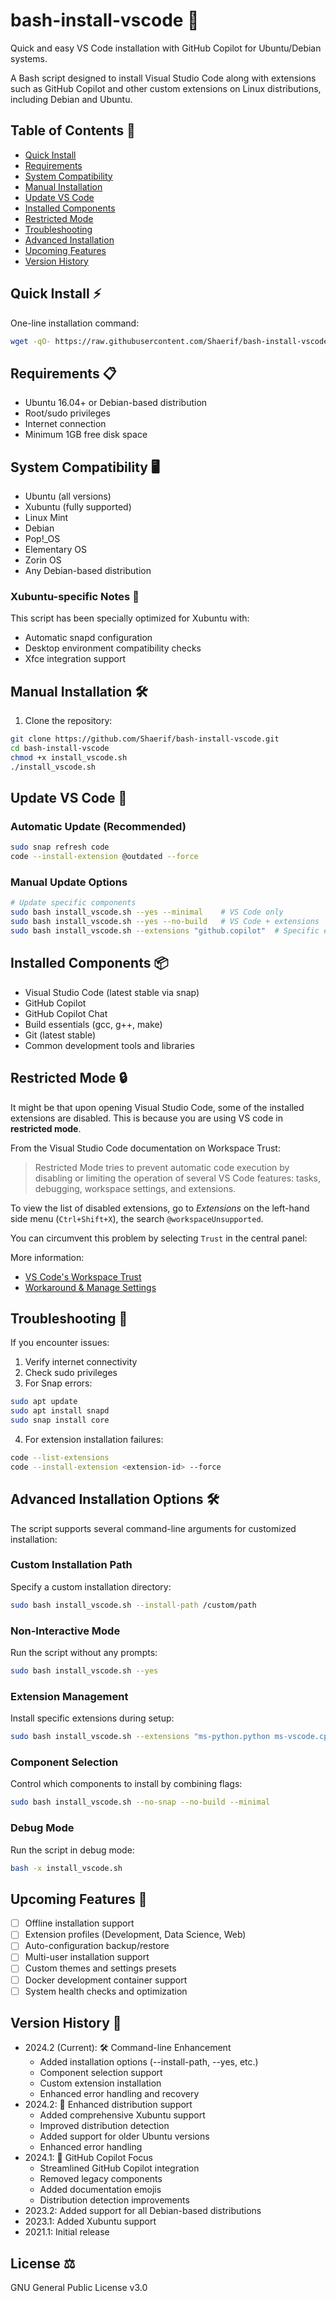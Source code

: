 # bash-install-vscode 🚀

Quick and easy VS Code installation with GitHub Copilot for Ubuntu/Debian systems.

A Bash script designed to install Visual Studio Code along with extensions such as GitHub Copilot and other custom extensions on Linux distributions, including Debian and Ubuntu.

## Table of Contents 📑
- [Quick Install](#quick-install-)
- [Requirements](#requirements-)
- [System Compatibility](#system-compatibility-%EF%B8%8F)
- [Manual Installation](#manual-installation-%EF%B8%8F)
- [Update VS Code](#update-vs-code-)
- [Installed Components](#installed-components-)
- [Restricted Mode](#restricted-mode-)
- [Troubleshooting](#troubleshooting-)
- [Advanced Installation](#advanced-installation-options-%EF%B8%8F)
- [Upcoming Features](#upcoming-features-)
- [Version History](#version-history-)

## Quick Install ⚡
One-line installation command:
```bash
wget -qO- https://raw.githubusercontent.com/Shaerif/bash-install-vscode/refs/heads/main/install_vscode.sh | sudo bash
```

## Requirements 📋
- Ubuntu 16.04+ or Debian-based distribution 
- Root/sudo privileges
- Internet connection
- Minimum 1GB free disk space

## System Compatibility 🖥️
- Ubuntu (all versions)
- Xubuntu (fully supported) 
- Linux Mint
- Debian
- Pop!_OS
- Elementary OS
- Zorin OS
- Any Debian-based distribution

### Xubuntu-specific Notes 🎯
This script has been specially optimized for Xubuntu with:
- Automatic snapd configuration
- Desktop environment compatibility checks
- Xfce integration support

## Manual Installation 🛠️
1. Clone the repository:
```bash
git clone https://github.com/Shaerif/bash-install-vscode.git
cd bash-install-vscode
chmod +x install_vscode.sh
./install_vscode.sh
```

## Update VS Code 🔄

### Automatic Update (Recommended)
```bash
sudo snap refresh code
code --install-extension @outdated --force
```

### Manual Update Options
```bash
# Update specific components
sudo bash install_vscode.sh --yes --minimal    # VS Code only
sudo bash install_vscode.sh --yes --no-build   # VS Code + extensions
sudo bash install_vscode.sh --extensions "github.copilot"  # Specific extension
```

## Installed Components 📦
- Visual Studio Code (latest stable via snap)
- GitHub Copilot
- GitHub Copilot Chat
- Build essentials (gcc, g++, make)
- Git (latest stable)
- Common development tools and libraries

## Restricted Mode 🔒

It might be that upon opening Visual Studio Code, some of the installed extensions are disabled. This is because you are using VS code in **restricted mode**. 

From the Visual Studio Code documentation on Workspace Trust:

> Restricted Mode tries to prevent automatic code execution by disabling or limiting the operation of several VS Code features: tasks, debugging, workspace settings, and extensions.

To view the list of disabled extensions, go to *Extensions* on the left-hand side menu (`Ctrl+Shift+X`), the search `@workspaceUnsupported`. 

You can circumvent this problem by selecting `Trust` in the central panel:

More information:

- [VS Code's Workspace Trust](https://code.visualstudio.com/docs/editor/workspace-trust)
- [Workaround & Manage Settings](https://stackoverflow.com/a/67940194)

## Troubleshooting 🔧
If you encounter issues:
1. Verify internet connectivity
2. Check sudo privileges
3. For Snap errors:
```bash
sudo apt update
sudo apt install snapd
sudo snap install core
```
4. For extension installation failures:
```bash
code --list-extensions
code --install-extension <extension-id> --force
```

## Advanced Installation Options 🛠️

The script supports several command-line arguments for customized installation:

### Custom Installation Path
Specify a custom installation directory:
```bash
sudo bash install_vscode.sh --install-path /custom/path
```

### Non-Interactive Mode
Run the script without any prompts:
```bash
sudo bash install_vscode.sh --yes
```

### Extension Management
Install specific extensions during setup:
```bash
sudo bash install_vscode.sh --extensions "ms-python.python ms-vscode.cpptools"
```
### Component Selection
Control which components to install by combining flags:
```bash
sudo bash install_vscode.sh --no-snap --no-build --minimal
```

### Debug Mode
Run the script in debug mode:
```bash
bash -x install_vscode.sh
```

## Upcoming Features 🚀
- [ ] Offline installation support
- [ ] Extension profiles (Development, Data Science, Web)
- [ ] Auto-configuration backup/restore
- [ ] Multi-user installation support
- [ ] Custom themes and settings presets
- [ ] Docker development container support
- [ ] System health checks and optimization

## Version History 📅

- 2024.2 (Current): 🛠️ Command-line Enhancement
  - Added installation options (--install-path, --yes, etc.)
  - Component selection support
  - Custom extension installation
  - Enhanced error handling and recovery
- 2024.2: 🔄 Enhanced distribution support
  - Added comprehensive Xubuntu support
  - Improved distribution detection
  - Added support for older Ubuntu versions
  - Enhanced error handling
- 2024.1: 🤖 GitHub Copilot Focus
  - Streamlined GitHub Copilot integration
  - Removed legacy components
  - Added documentation emojis
  - Distribution detection improvements
- 2023.2: Added support for all Debian-based distributions
- 2023.1: Added Xubuntu support
- 2021.1: Initial release

## License ⚖️
GNU General Public License v3.0
